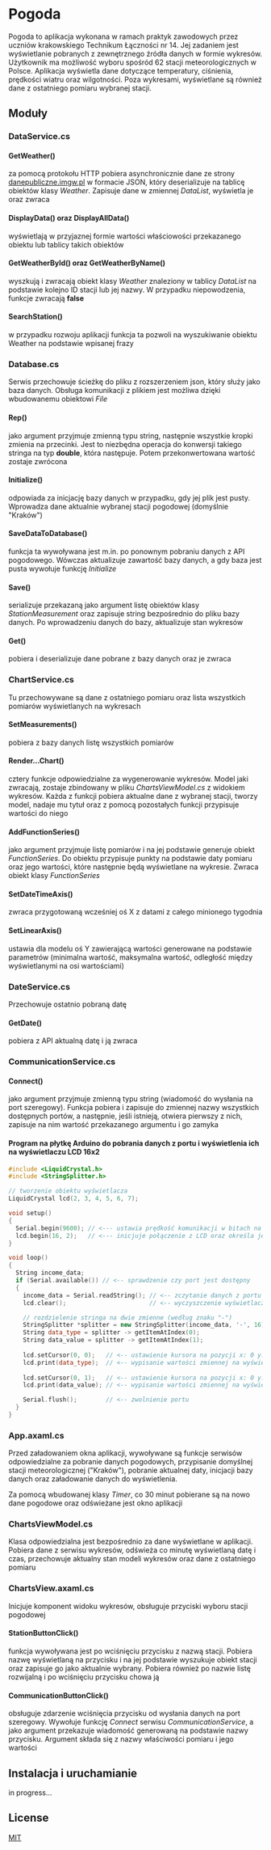 # Pogoda

Pogoda to aplikacja wykonana w ramach praktyk zawodowych przez uczniów krakowskiego Technikum Łączności nr 14.
	Jej zadaniem jest wyświetlanie pobranych z zewnętrznego źródła danych w formie wykresów. Użytkownik ma możliwość
	wyboru spośród 62 stacji meteorologicznych w Polsce. Aplikacja wyświetla dane dotyczące temperatury, ciśnienia,
	prędkości wiatru oraz wilgotności. Poza wykresami, wyświetlane są również dane z ostatniego pomiaru wybranej stacji.

## Moduły

### DataService.cs

#### GetWeather()
za pomocą protokołu HTTP pobiera asynchronicznie dane ze strony [danepubliczne.imgw.pl](https://danepubliczne.imgw.pl/) w formacie JSON, który deserializuje na tablicę obiektów klasy *Weather*. Zapisuje dane w zmiennej *DataList*, wyświetla je oraz zwraca

#### DisplayData() oraz DisplayAllData()
wyświetlają w przyjaznej formie wartości właściowości przekazanego obiektu lub tablicy takich obiektów

#### GetWeatherById() oraz GetWeatherByName()
wyszkują i zwracają obiekt klasy *Weather* znaleziony w tablicy *DataList* na podstawie kolejno ID stacji lub jej nazwy. W przypadku niepowodzenia, funkcje zwracają **false**

#### SearchStation()
w przypadku rozwoju aplikacji funkcja ta pozwoli na wyszukiwanie obiektu Weather na podstawie wpisanej frazy

### Database.cs

Serwis przechowuje ścieżkę do pliku z rozszerzeniem json, który służy jako baza danych. Obsługa komunikacji z plikiem jest możliwa dzięki wbudowanemu obiektowi *File*
		
#### Rep()
jako argument przyjmuje zmienną typu string, następnie wszystkie kropki zmienia na przecinki. Jest to niezbędna operacja do konwersji takiego stringa na typ **double**, która następuje. Potem przekonwertowana wartość zostaje zwrócona

#### Initialize()
odpowiada za inicjację bazy danych w przypadku, gdy jej plik jest pusty. Wprowadza dane aktualnie wybranej stacji pogodowej (domyślnie "Kraków")

#### SaveDataToDatabase()
funkcja ta wywoływana jest m.in. po ponownym pobraniu danych z API pogodowego. Wówczas aktualizuje zawartość bazy danych, a gdy baza jest pusta wywołuje funkcję *Initialize*

#### Save()
serializuje przekazaną jako argument listę obiektów klasy *StationMeasurement* oraz zapisuje string bezpośrednio do pliku bazy danych. Po wprowadzeniu danych do bazy, aktualizuje stan wykresów

#### Get()
pobiera i deserializuje dane pobrane z bazy danych oraz je zwraca

### ChartService.cs

Tu przechowywane są dane z ostatniego pomiaru oraz lista wszystkich pomiarów wyświetlanych na wykresach

#### SetMeasurements()
pobiera z bazy danych listę wszystkich pomiarów

#### Render...Chart()
cztery funkcje odpowiedzialne za wygenerowanie wykresów. Model jaki zwracają,
zostaje zbindowany w pliku *ChartsViewModel.cs* z widokiem wykresów. Każda z funkcji pobiera aktualne dane z wybranej stacji, tworzy model, nadaje mu tytuł oraz z pomocą pozostałych funkcji przypisuje wartości do niego

#### AddFunctionSeries()
jako argument przyjmuje listę pomiarów i na jej podstawie generuje obiekt *FunctionSeries*. Do obiektu przypisuje punkty na podstawie daty pomiaru oraz jego wartości, które następnie będą wyświetlane na wykresie. Zwraca obiekt klasy *FunctionSeries*

#### SetDateTimeAxis()
zwraca przygotowaną wcześniej oś X z datami z całego minionego tygodnia
		
#### SetLinearAxis()
ustawia dla modelu oś Y zawierającą wartości generowane na podstawie parametrów (minimalna wartość, maksymalna wartość, odległość między wyświetlanymi na osi wartościami)

### DateService.cs

Przechowuje ostatnio pobraną datę

#### GetDate()
pobiera z API aktualną datę i ją zwraca

### CommunicationService.cs

#### Connect()
jako argument przyjmuje zmienną typu string (wiadomość do wysłania na port szeregowy). Funkcja pobiera i zapisuje do zmiennej nazwy wszystkich dostępnych portów, a następnie, jeśli istnieją, otwiera pierwszy z nich, zapisuje na nim wartość przekazanego argumentu i go zamyka

#### Program na płytkę Arduino do pobrania danych z portu i wyświetlenia ich na wyświetlaczu LCD 16x2

```c++
#include <LiquidCrystal.h>
#include <StringSplitter.h>

// tworzenie obiektu wyświetlacza
LiquidCrystal lcd(2, 3, 4, 5, 6, 7);

void setup()
{
  Serial.begin(9600); // <--- ustawia prędkość komunikacji w bitach na sekundę
  lcd.begin(16, 2);   // <--- inicjuje połączenie z LCD oraz określa jego wymiary
}

void loop()
{
  String income_data;
  if (Serial.available()) // <-- sprawdzenie czy port jest dostępny
  {
    income_data = Serial.readString(); // <-- zczytanie danych z portu
    lcd.clear();			           // <-- wyczyszczenie wyświetlacza

    // rozdzielenie stringa na dwie zmienne (według znaku "-")
    StringSplitter *splitter = new StringSplitter(income_data, '-', 16);
    String data_type = splitter -> getItemAtIndex(0);
    String data_value = splitter -> getItemAtIndex(1);
  
    lcd.setCursor(0, 0);   // <-- ustawienie kursora na pozycji x: 0 y: 0
    lcd.print(data_type);  // <-- wypisanie wartości zmiennej na wyświetlaczu
  
    lcd.setCursor(0, 1);   // <-- ustawienie kursora na pozycji x: 0 y: 1
    lcd.print(data_value); // <-- wypisanie wartości zmiennej na wyświetlaczu

    Serial.flush();		   // <-- zwolnienie portu
  }
}
```
### App.axaml.cs

Przed załadowaniem okna aplikacji, wywoływane są funkcje serwisów odpowiedzialne za pobranie danych pogodowych, przypisanie domyślnej stacji meteorologicznej ("Kraków"), pobranie aktualnej daty, inicjacji bazy danych oraz załadowanie danych do wyświetlenia.

Za pomocą wbudowanej klasy *Timer*, co 30 minut pobierane są na nowo dane pogodowe oraz odświeżane jest okno aplikacji

### ChartsViewModel.cs

Klasa odpowiedzialna jest bezpośrednio za dane wyświetlane w aplikacji. Pobiera dane z serwisu wykresów, odświeża co minutę wyświetlaną datę i czas, przechowuje aktualny stan modeli wykresów oraz dane z ostatniego pomiaru

### ChartsView.axaml.cs

Inicjuje komponent widoku wykresów, obsługuje przyciski wyboru stacji pogodowej

#### StationButtonClick()
funkcja wywoływana jest po wciśnięciu przycisku z nazwą stacji. Pobiera nazwę wyświetlaną na przycisku i na jej podstawie wyszukuje obiekt stacji oraz zapisuje go jako aktualnie wybrany. Pobiera również po nazwie listę rozwijalną i po wciśnięciu przycisku chowa ją

#### CommunicationButtonClick()
obsługuje zdarzenie wciśnięcia przycisku od wysłania danych na port szeregowy. Wywołuje funkcję *Connect* serwisu *CommunicationService*, a jako argument przekazuje wiadomość generowaną na podstawie nazwy przycisku. Argument składa się z nazwy właściwości pomiaru i jego wartości

## Instalacja i uruchamianie

in progress...

## License
[MIT](https://choosealicense.com/licenses/mit/)
 
